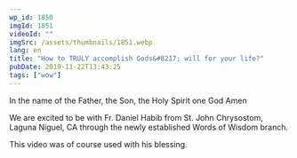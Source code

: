```yaml
---
wp_id: 1850
imgId: 1851
videoId: ""
imgSrc: /assets/thumbnails/1851.webp
lang: en
title: "How to TRULY accomplish Gods&#8217; will for your life?"
pubDate: 2019-11-22T13:43:25
tags: ["wow"]
---
```


<p>In the name of the Father, the Son, the Holy Spirit one God Amen</p>
<p>We are excited to be with Fr. Daniel Habib from St. John Chrysostom, Laguna Niguel, CA through the newly established Words of Wisdom branch.</p>
<p>This video was of course used with his blessing.</p>
